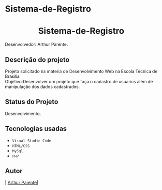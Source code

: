 # Sistema-de-Registro

<h1 align="center"> Sistema-de-Registro </h1>

Desenvolvedor: Arthur Parente.

## Descrição do projeto

Projeto solicitado na materia de Desenvolvimento Web na Escola Técnica de Brasilia<br>Objetivo:Desenvolver um projeto que faça o cadastro de usuarios além de manipulação dos dados cadastrados. 

## Status do Projeto

Desenvolvimento.

## Tecnologias usadas

- `Visual Studio Code`
- `HTML/CSS`
- `MySql`
- `PHP`

## Autor

| [Arthur Parente</sub>](https://github.com/arthurparente26)|
